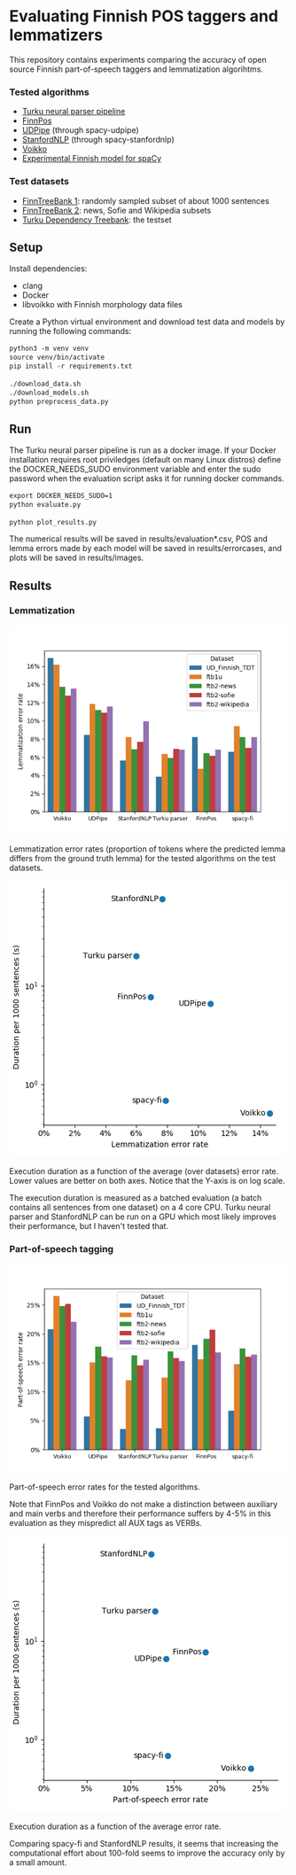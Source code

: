 # Evaluating Finnish POS taggers and lemmatizers

This repository contains experiments comparing the accuracy of open
source Finnish part-of-speech taggers and lemmatization algorihtms.

### Tested algorithms

* [Turku neural parser pipeline](https://turkunlp.org/Turku-neural-parser-pipeline/)
* [FinnPos](https://github.com/mpsilfve/FinnPos/wiki)
* [UDPipe](http://ufal.mff.cuni.cz/udpipe) (through spacy-udpipe)
* [StanfordNLP](https://stanfordnlp.github.io/stanfordnlp/) (through spacy-stanfordnlp)
* [Voikko](https://voikko.puimula.org/)
* [Experimental Finnish model for spaCy](https://github.com/aajanki/spacy-fi)

### Test datasets

* [FinnTreeBank 1](https://github.com/UniversalDependencies/UD_Finnish-FTB/blob/master/README.md): randomly sampled subset of about 1000 sentences
* [FinnTreeBank 2](http://urn.fi/urn:nbn:fi:lb-201407163): news, Sofie and Wikipedia subsets
* [Turku Dependency Treebank](https://github.com/UniversalDependencies/UD_Finnish-TDT): the testset

## Setup

Install dependencies:
* clang
* Docker
* libvoikko with Finnish morphology data files

Create a Python virtual environment and download test data and models by running the following commands:
```
python3 -m venv venv
source venv/bin/activate
pip install -r requirements.txt

./download_data.sh
./download_models.sh
python preprocess_data.py
```

## Run

The Turku neural parser pipeline is run as a docker image. If your
Docker installation requires root priviledges (default on many Linux
distros) define the DOCKER_NEEDS_SUDO environment variable and enter
the sudo password when the evaluation script asks it for running
docker commands.

```
export DOCKER_NEEDS_SUDO=1
python evaluate.py

python plot_results.py
```

The numerical results will be saved in results/evaluation*.csv, POS and
lemma errors made by each model will be saved in results/errorcases,
and plots will be saved in results/images.

## Results

### Lemmatization

![Lemmatization error rates](images/lemma_wer_by_dataset.png)

Lemmatization error rates (proportion of tokens where the predicted
lemma differs from the ground truth lemma) for the tested algorithms
on the test datasets.

![Lemmatization speed](images/lemma_speed.png)

Execution duration as a function of the average (over datasets) error
rate. Lower values are better on both axes. Notice that the Y-axis is
on log scale.

The execution duration is measured as a batched evaluation (a batch
contains all sentences from one dataset) on a 4 core CPU. Turku neural
parser and StanfordNLP can be run on a GPU which most likely improves
their performance, but I haven't tested that.

### Part-of-speech tagging

![Part-of-speech error rates](images/pos_wer_by_dataset.png)

Part-of-speech error rates for the tested algorithms.

Note that FinnPos and Voikko do not make a distinction between
auxiliary and main verbs and therefore their performance suffers by
4-5% in this evaluation as they mispredict all AUX tags as VERBs.

![Part-of-speech speed](images/pos_speed.png)

Execution duration as a function of the average error rate.

Comparing spacy-fi and StanfordNLP results, it seems that increasing
the computational effort about 100-fold seems to improve the accuracy
only by a small amount.
